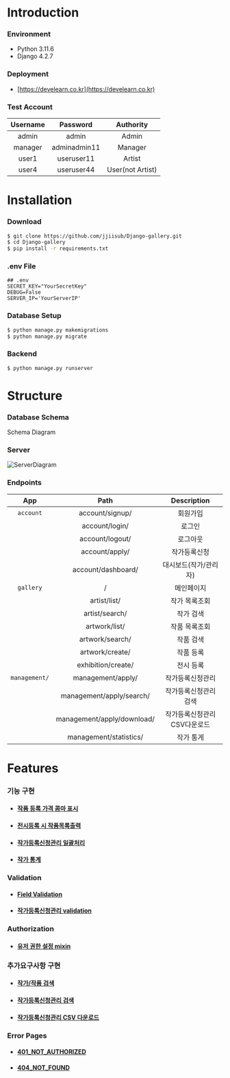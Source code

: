 # Introduction

### Environment

- Python 3.11.6
- Django 4.2.7

### Deployment

- [https://develearn.co.kr](https://develearn.co.kr)

### Test Account

| Username |   Password   |    Authority     |
| :------: | :----------: | :--------------: |
|  admin   |    admin     |      Admin       |
| manager  | adminadmin11 |     Manager      |
|  user1   |  useruser11  |      Artist      |
|  user4   |  useruser44  | User(not Artist) |

# Installation

### Download

```bash
$ git clone https://github.com/jjiisub/Django-gallery.git
$ cd Django-gallery
$ pip install -r requirements.txt
```

### .env File

```shell
## .env
SECRET_KEY="YourSecretKey"
DEBUG=False
SERVER_IP='YourServerIP'
```

### Database Setup

```bash
$ python manage.py makemigrations
$ python manage.py migrate
```

### Backend

```bash
$ python manage.py runserver
```

# Structure

### Database Schema

Schema Diagram

### Server

![ServerDiagram](https://github.com/jjiisub/Django-gallery/assets/89283288/71d20fc3-e889-4a6a-90db-caac1a99663a)

### Endpoints

|      App      |            Path            |         Description          |
| :-----------: | :------------------------: | :--------------------------: |
|   `account`   |      account/signup/       |           회원가입           |
|               |       account/login/       |            로그인            |
|               |      account/logout/       |           로그아웃           |
|               |       account/apply/       |         작가등록신청         |
|               |     account/dashboard/     |    대시보드(작가/관리자)     |
|   `gallery`   |             /              |          메인페이지          |
|               |        artist/list/        |        작가 목록조회         |
|               |       artist/search/       |          작가 검색           |
|               |       artwork/list/        |        작품 목록조회         |
|               |      artwork/search/       |          작품 검색           |
|               |      artwork/create/       |          작품 등록           |
|               |     exhibition/create/     |          전시 등록           |
| `management/` |     management/apply/      |       작가등록신청관리       |
|               |  management/apply/search/  |    작가등록신청관리 검색     |
|               | management/apply/download/ | 작가등록신청관리 CSV다운로드 |
|               |   management/statistics/   |          작가 통게           |

# Features

### 기능 구현

- #### [작품 등록 가격 콤마 표시](https://github.com/jjiisub/Django-gallery/wiki/작품등록-가격-콤마표시)

- #### [전시등록 시 작품목록출력](https://github.com/jjiisub/Django-gallery/wiki/전시등록-작품목록-form)

- #### [작가등록신청관리 일괄처리](https://github.com/jjiisub/Django-gallery/wiki/작가등록신청관리-일괄처리)

- #### [작가 통계](https://github.com/jjiisub/Django-gallery/wiki/작가-통계)

### Validation

- #### [Field Validation](https://github.com/jjiisub/Django-gallery/wiki/Field-Validation)

- #### [작가등록신청관리 validation](https://github.com/jjiisub/Django-gallery/wiki/작가-등록신청-관리-validation)

### Authorization

- #### [유저 권한 설정 mixin](https://github.com/jjiisub/Django-gallery/wiki/유저-권한-설정-mixin)

### 추가요구사항 구현

- #### [작가/작품 검색](https://github.com/jjiisub/Django-gallery/wiki/작가-작품-검색)

- #### [작가등록신청관리 검색](https://github.com/jjiisub/Django-gallery/wiki/작가등록신청관리-검색)

- #### [작가등록신청관리 CSV 다운로드](https://github.com/jjiisub/Django-gallery/wiki/작가등록신청관리-CSV-다운로드)

### Error Pages

- #### [401_NOT_AUTHORIZED](https://github.com/jjiisub/Django-gallery/wiki/401_NOT_AUTHORIZED)

- #### [404_NOT_FOUND](https://github.com/jjiisub/Django-gallery/wiki/404_NOT_FOUND)
